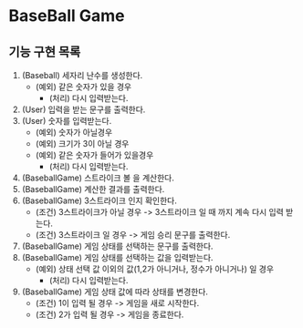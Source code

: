 BaseBall Game 
=============================
기능 구현 목록
-----------------------------
1. (Baseball) 세자리 난수를 생성한다.
    - (예외) 같은 숫자가 있을 경우
        - (처리) 다시 입력받는다.
2. (User) 입력을 받는 문구를 출력한다.
3. (User) 숫자를 입력받는다.
    - (예외) 숫자가 아닐경우
    - (예외) 크기가 3이 아닐 경우
    - (예외) 같은 숫자가 들어가 있을경우
        - (처리) 다시 입력받는다.       
4. (BaseballGame) 스트라이크 볼 을 계산한다.
5. (BaseballGame) 계산한 결과를 출력한다.
6. (BaseballGame) 3스트라이크 인지 확인한다.
    - (조건) 3스트라이크가 아닐 경우 -> 3스트라이크 일 때 까지 계속 다시 입력 받는다. 
    - (조건) 3스트라이크 일 경우 -> 게임 승리 문구를 출력한다.
7. (BaseballGame) 게임 상태를 선택하는 문구를 출력한다.
8. (BaseballGame) 게임 상태를 선택하는 값을 입력받는다.
    - (예외) 상태 선택 값 이외의 값(1,2가 아니거나, 정수가 아니거나) 일 경우
        - (처리) 다시 입력받는다.
9. (BaseballGame) 게임 상태 값에 따라 상태를 변경한다.
    - (조건) 1이 입력 될 경우 -> 게임을 새로 시작한다.
    - (조건) 2가 입력 될 경우 -> 게임을 종료한다.